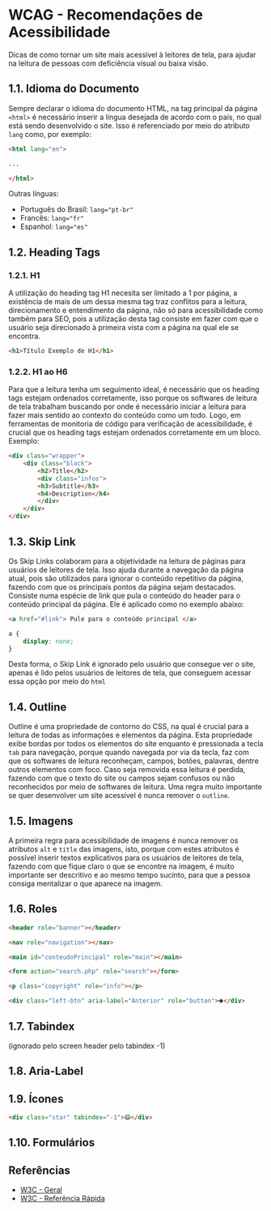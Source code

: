 # WCAG - Recomendações de Acessibilidade
Dicas de como tornar um site mais acessível à leitores de tela, para ajudar na leitura de pessoas com deficiência visual ou baixa visão.

## 1.1. Idioma do Documento
Sempre declarar o idioma do documento HTML, na tag principal da página `<html>` é necessário inserir a língua desejada de acordo com o país, no qual está sendo desenvolvido o site. Isso é referenciado por meio do atributo `lang` como, por exemplo:

```html
<html lang="en">

...

</html>
```
Outras línguas:

* Português do Brasil: `lang="pt-br"`
* Francês: `lang="fr"`
* Espanhol: `lang="es"`

## 1.2. Heading Tags
### 1.2.1. H1
A utilização do heading tag H1 necesita ser limitado a 1 por página, a existência de mais de um dessa mesma tag traz conflitos para a leitura, direcionamento e entendimento da página, não só para acessibilidade como também para SEO, pois a utilização desta tag consiste em fazer com que o usuário seja direcionado à primeira vista com a página na qual ele se encontra.

```html
<h1>Título Exemplo de H1</h1>
```
### 1.2.2. H1 ao H6
Para que a leitura tenha um seguimento ideal, é necessário que os heading tags estejam ordenados corretamente, isso porque os softwares de leitura de tela trabalham buscando por onde é necessário iniciar a leitura para fazer mais sentido ao contexto do conteúdo como um todo. Logo, em ferramentas de monitoria de código para verificação de acessibilidade, é crucial que os heading tags estejam ordenados corretamente em um bloco. Exemplo:

```html
<div class="wrapper">
    <div class="block">
        <h2>Title</h2>
        <div class="infos">
        <h3>Subtitle</h3>
        <h4>Description</h4>
        </div>
    </div>
</div>
```
## 1.3. Skip Link
Os Skip Links colaboram para a objetividade na leitura de páginas para usuários de leitores de tela. Isso ajuda durante a navegação da página atual, pois são utilizados para ignorar o conteúdo repetitivo da página, fazendo com que os principais pontos da página sejam destacados.
Consiste numa espécie de link que pula o conteúdo do header para o conteúdo principal da página.
Ele é aplicado como no exemplo abaixo:

```html
<a href="#link"> Pule para o conteúdo principal </a>
```

```css
a {
    display: none;
}
```
Desta forma, o Skip Link é ignorado pelo usuário que consegue ver o site, apenas é lido pelos usuários de leitores de tela, que conseguem acessar essa opção por meio do `html`

## 1.4. Outline
Outline é uma propriedade de contorno do CSS, na qual é crucial para a leitura de todas as informações e elementos da página. Esta propriedade exibe bordas por todos os elementos do site enquanto é pressionada a tecla `tab` para navegação, porque quando navegada por via da tecla, faz com que os softwares de leitura reconheçam, campos, botões, palavras, dentre outros elementos com foco.
Caso seja removida essa leitura é perdida, fazendo com que o texto do site ou campos sejam confusos ou não reconhecidos por meio de softwares de leitura.
Uma regra muito importante se quer desenvolver um site acessível é nunca remover o `outline`.

## 1.5. Imagens
A primeira regra para acessibilidade de imagens é nunca remover os atributos `alt` e `title` das imagens, isto, porque com estes atributos é possível inserir textos explicativos para os usuários de leitores de tela, fazendo com que fique claro o que se encontre na imagem, é muito importante ser descritivo e ao mesmo tempo sucinto, para que a pessoa consiga mentalizar o que aparece na imagem.

## 1.6. Roles
```html
<header role="banner"></header>

<nav role="navigation"></nav>

<main id="conteudoPrincipal" role="main"></main>

<form action="search.php" role="search"></form>

<p class="copyright" role="info"></p>

<div class="left-btn" aria-label="Anterior" role="button">🢂</div>
```


## 1.7. Tabindex
(ignorado pelo screen header pelo tabindex -1)
## 1.8. Aria-Label
## 1.9. Ícones
```html
<div class="star" tabindex="-1">😄</div>
```
## 1.10. Formulários


## Referências
* [W3C - Geral](https://www.w3.org/TR/WCAG20/)
* [W3C - Referência Rápida](https://www.w3.org/WAI/WCAG20/quickref/)